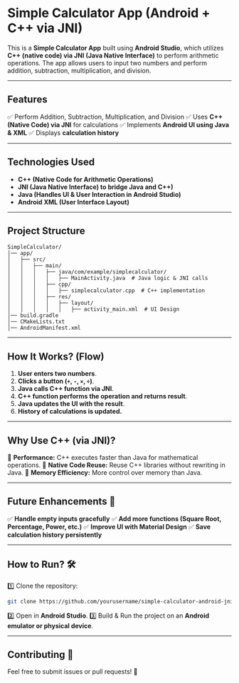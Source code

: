 # Simple Calculator App (Android + C++ via JNI)

This is a **Simple Calculator App** built using **Android Studio**, which utilizes **C++ (native code) via JNI (Java Native Interface)** to perform arithmetic operations. The app allows users to input two numbers and perform addition, subtraction, multiplication, and division.

---

## Features
✅ Perform Addition, Subtraction, Multiplication, and Division
✅ Uses **C++ (Native Code) via JNI** for calculations
✅ Implements **Android UI using Java & XML**
✅ Displays **calculation history**

---

## Technologies Used
- **C++ (Native Code for Arithmetic Operations)**
- **JNI (Java Native Interface) to bridge Java and C++)**
- **Java (Handles UI & User Interaction in Android Studio)**
- **Android XML (User Interface Layout)**

---

## Project Structure
```
SimpleCalculator/
│── app/
│   ├── src/
│   │   ├── main/
│   │   │   ├── java/com/example/simplecalculator/
│   │   │   │   ├── MainActivity.java  # Java logic & JNI calls
│   │   │   ├── cpp/
│   │   │   │   ├── simplecalculator.cpp  # C++ implementation
│   │   │   ├── res/
│   │   │   │   ├── layout/
│   │   │   │   │   ├── activity_main.xml  # UI Design
│── build.gradle
│── CMakeLists.txt
│── AndroidManifest.xml
```

---

## How It Works? (Flow)
1. **User enters two numbers**.
2. **Clicks a button (`+`, `-`, `×`, `÷`)**.
3. **Java calls C++ function via JNI**.
4. **C++ function performs the operation and returns result**.
5. **Java updates the UI with the result**.
6. **History of calculations is updated.**

---

## Why Use C++ (via JNI)?
🔹 **Performance:** C++ executes faster than Java for mathematical operations.
🔹 **Native Code Reuse:** Reuse C++ libraries without rewriting in Java.
🔹 **Memory Efficiency:** More control over memory than Java.

---

## Future Enhancements 🚀
✅ **Handle empty inputs gracefully**
✅ **Add more functions (Square Root, Percentage, Power, etc.)**
✅ **Improve UI with Material Design**
✅ **Save calculation history persistently**

---

## How to Run? 🛠️
1️⃣ Clone the repository:
```sh
git clone https://github.com/yourusername/simple-calculator-android-jni.git
```
2️⃣ Open in **Android Studio**.
3️⃣ Build & Run the project on an **Android emulator or physical device**.

---

## Contributing 🤝
Feel free to submit issues or pull requests! 🚀

